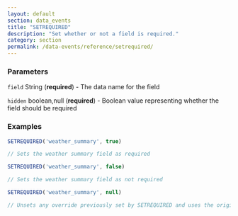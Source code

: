 ```yaml
---
layout: default
section: data_events
title: "SETREQUIRED"
description: "Set whether or not a field is required."
category: section
permalink: /data-events/reference/setrequired/
---
```


### Parameters

`field` String (__required__) - The data name for the field

`hidden` boolean,null (__required__) - Boolean value representing whether the field should be required

### Examples

```js
SETREQUIRED('weather_summary', true)

// Sets the weather summary field as required
```


```js
SETREQUIRED('weather_summary', false)

// Sets the weather summary field as not required
```


```js
SETREQUIRED('weather_summary', null)

// Unsets any override previously set by SETREQUIRED and uses the original setting from the form schema
```